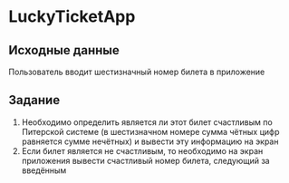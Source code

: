# LuckyTicketApp

## Исходные данные
Пользователь вводит шестизначный номер билета в приложение
## Задание
1. Необходимо определить является ли этот билет счастливым по Питерской
системе (в шестизначном номере сумма чётных цифр равняется сумме
нечётных) и вывести эту информацию на экран
2. Если билет является не счастливым, то необходимо на экран приложения
вывести счастливый номер билета, следующий за введённым
